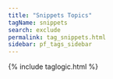 ```yaml
---
title: "Snippets Topics"
tagName: snippets
search: exclude
permalink: tag_snippets.html
sidebar: pf_tags_sidebar
---
```

{% include taglogic.html %}